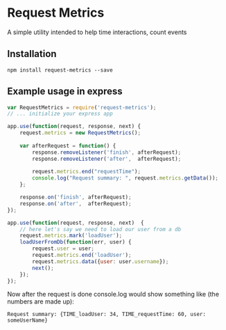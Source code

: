# Request Metrics
A simple utility intended to help time interactions, count events

## Installation
```
npm install request-metrics --save
```

## Example usage in express

```javascript
var RequestMetrics = require('request-metrics');
// ... initialize your express app

app.use(function(request, response, next) {
    request.metrics = new RequestMetrics();
    
    var afterRequest = function() {
        response.removeListener('finish', afterRequest);
        response.removeListener('after',  afterRequest);
        
        request.metrics.end("requestTime");
        console.log("Request summary: ", request.metrics.getData());
    };

    response.on('finish', afterRequest);
    response.on('after',  afterRequest);
});

app.use(function(request, response, next)  {
    // here let's say we need to load our user from a db
    request.metrics.mark('loadUser');
    loadUserFromDb(function(err, user) {
        request.user = user;
        request.metrics.end('loadUser');
        request.metrics.data({user: user.username});
        next();
    });
});
```
Now after the request is done console.log would show something like (the numbers are made up):
```
Request summary: {TIME_loadUser: 34, TIME_requestTime: 60, user: someUserName}
```
